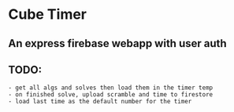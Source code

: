 # Cube Timer
## An express firebase webapp with user auth

## TODO:
    - get all algs and solves then load them in the timer temp
    - on finished solve, upload scramble and time to firestore
    - load last time as the default number for the timer